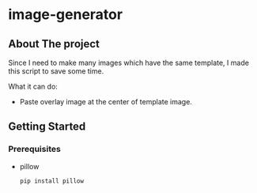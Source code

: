 # image-generator

## About The project
Since I need to make many images which have the same template, I made this script to save some time.

What it can do:
* Paste overlay image at the center of template image.

## Getting Started
### Prerequisites
* pillow
  ```sh
  pip install pillow
  ```
